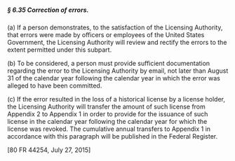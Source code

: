 ##### § 6.35 Correction of errors. #####

(a) If a person demonstrates, to the satisfaction of the Licensing Authority, that errors were made by officers or employees of the United States Government, the Licensing Authority will review and rectify the errors to the extent permitted under this subpart.

(b) To be considered, a person must provide sufficient documentation regarding the error to the Licensing Authority by email, not later than August 31 of the calendar year following the calendar year in which the error was alleged to have been committed.

(c) If the error resulted in the loss of a historical license by a license holder, the Licensing Authority will transfer the amount of such license from Appendix 2 to Appendix 1 in order to provide for the issuance of such license in the calendar year following the calendar year for which the license was revoked. The cumulative annual transfers to Appendix 1 in accordance with this paragraph will be published in the Federal Register.

[80 FR 44254, July 27, 2015]